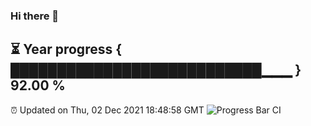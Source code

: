 ### Hi there 👋
⏳ Year progress { ███████████████████████████▁▁▁ } 92.00 %
---
⏰ Updated on Thu, 02 Dec 2021 18:48:58 GMT
![Progress Bar CI](https://github.com/liununu/liununu/workflows/Progress%20Bar%20CI/badge.svg)
